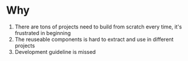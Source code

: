 # Why

1. There are tons of projects need to build from scratch every time, it's frustrated in beginning
2. The reuseable components is hard to extract and use in different projects
3. Development guideline is missed
